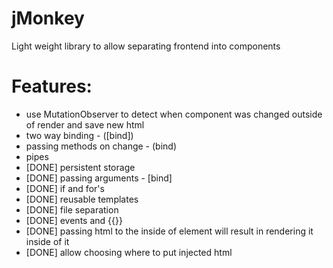 # jMonkey
Light weight library to allow separating frontend into components

# Features:
- use MutationObserver to detect when component was changed outside of render and save new html
- two way binding - ([bind])
- passing methods on change - (bind)
- pipes
- [DONE] persistent storage
- [DONE] passing arguments - [bind]
- [DONE] if and for's
- [DONE] reusable templates
- [DONE] file separation
- [DONE] events and {{}}
- [DONE] passing html to the inside of element will result in rendering it inside of it
- [DONE] allow choosing where to put injected html
